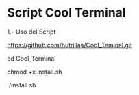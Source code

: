 # Script Cool Terminal

1.- Uso del Script

https://github.com/hutrillas/Cool_Teminal.git

cd Cool_Terminal

chmod +x install.sh

./install.sh
